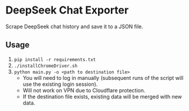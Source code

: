 # DeepSeek Chat Exporter

Scrape DeepSeek chat history and save it to a JSON file. 

## Usage

1. `pip install -r requirements.txt`
2. `./installChromeDriver.sh`
3. `python main.py -o <path to destination file>`
   - You will need to log in manually (subsequent runs of the script will use the existing login session).
   - Will not work on VPN due to Cloudflare protection.
   - If the destination file exists, existing data will be merged with new data.